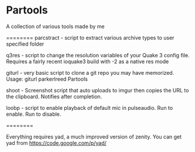 Partools
========

A collection of various tools made by me

========
parcstract - script to extract various archive types to user specified folder

q3res - script to change the resolution variables of your Quake 3 config file. Requires a fairly recent ioquake3 build with -2 as a native res mode

giturl - very basic script to clone a git repo you may have memorized. Usage: giturl parkerlreed Partools

shoot - Screenshot script that auto uploads to imgur then copies the URL to the clipboard. Notifies after completion.

loobp - script to enable playback of default mic in pulseaudio. Run to enable. Run to disable.

========

Everything requires yad, a much improved version of zenity. You can get yad from 
https://code.google.com/p/yad/
